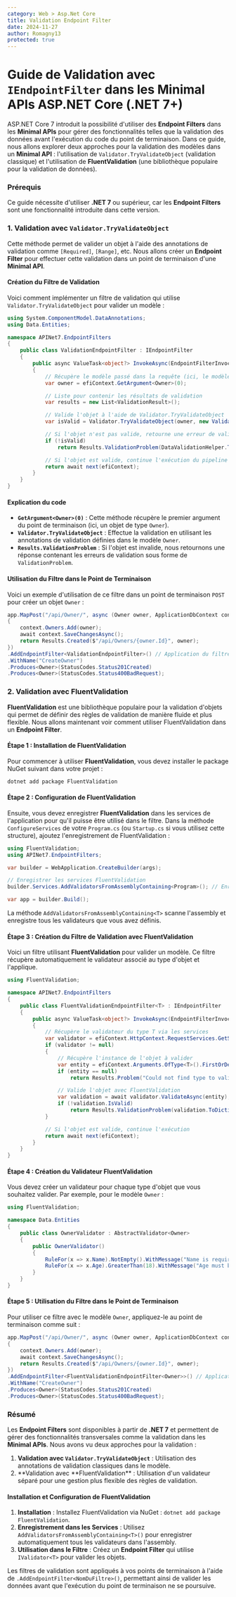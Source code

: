 ```yaml
---
category: Web > Asp.Net Core
title: Validation Endpoint Filter
date: 2024-11-27
author: Romagny13
protected: true
---
```


# Guide de Validation avec `IEndpointFilter` dans les **Minimal APIs** ASP.NET Core (.NET 7+)

ASP.NET Core 7 introduit la possibilité d'utiliser des **Endpoint Filters** dans les **Minimal APIs** pour gérer des fonctionnalités telles que la validation des données avant l'exécution du code du point de terminaison. Dans ce guide, nous allons explorer deux approches pour la validation des modèles dans un **Minimal API** : l'utilisation de `Validator.TryValidateObject` (validation classique) et l'utilisation de **FluentValidation** (une bibliothèque populaire pour la validation de données).

### Prérequis

Ce guide nécessite d'utiliser **.NET 7** ou supérieur, car les **Endpoint Filters** sont une fonctionnalité introduite dans cette version.

### 1. Validation avec `Validator.TryValidateObject`

Cette méthode permet de valider un objet à l'aide des annotations de validation comme `[Required]`, `[Range]`, etc. Nous allons créer un **Endpoint Filter** pour effectuer cette validation dans un point de terminaison d'une **Minimal API**.

#### Création du Filtre de Validation

Voici comment implémenter un filtre de validation qui utilise `Validator.TryValidateObject` pour valider un modèle :

```csharp
using System.ComponentModel.DataAnnotations;
using Data.Entities;

namespace APINet7.EndpointFilters
{
    public class ValidationEndpointFilter : IEndpointFilter
    {
        public async ValueTask<object?> InvokeAsync(EndpointFilterInvocationContext efiContext, EndpointFilterDelegate next)
        {
            // Récupère le modèle passé dans la requête (ici, le modèle "Owner")
            var owner = efiContext.GetArgument<Owner>(0);

            // Liste pour contenir les résultats de validation
            var results = new List<ValidationResult>();

            // Valide l'objet à l'aide de Validator.TryValidateObject
            var isValid = Validator.TryValidateObject(owner, new ValidationContext(owner), results, true);

            // Si l'objet n'est pas valide, retourne une erreur de validation
            if (!isValid)
                return Results.ValidationProblem(DataValidationHelper.ToDictionary(results));

            // Si l'objet est valide, continue l'exécution du pipeline
            return await next(efiContext);
        }
    }
}
```

#### Explication du code

- **`GetArgument<Owner>(0)`** : Cette méthode récupère le premier argument du point de terminaison (ici, un objet de type `Owner`).
- **`Validator.TryValidateObject`** : Effectue la validation en utilisant les annotations de validation définies dans le modèle `Owner`.
- **`Results.ValidationProblem`** : Si l'objet est invalide, nous retournons une réponse contenant les erreurs de validation sous forme de `ValidationProblem`.

#### Utilisation du Filtre dans le Point de Terminaison

Voici un exemple d'utilisation de ce filtre dans un point de terminaison `POST` pour créer un objet `Owner` :

```csharp
app.MapPost("/api/Owner/", async (Owner owner, ApplicationDbContext context) =>
{
    context.Owners.Add(owner);
    await context.SaveChangesAsync();
    return Results.Created($"/api/Owners/{owner.Id}", owner);
})
.AddEndpointFilter<ValidationEndpointFilter>() // Application du filtre de validation
.WithName("CreateOwner")
.Produces<Owner>(StatusCodes.Status201Created)
.Produces<Owner>(StatusCodes.Status400BadRequest);
```

### 2. Validation avec **FluentValidation**

**FluentValidation** est une bibliothèque populaire pour la validation d'objets qui permet de définir des règles de validation de manière fluide et plus flexible. Nous allons maintenant voir comment utiliser FluentValidation dans un **Endpoint Filter**.

#### Étape 1 : Installation de FluentValidation

Pour commencer à utiliser **FluentValidation**, vous devez installer le package NuGet suivant dans votre projet :

```bash
dotnet add package FluentValidation
```

#### Étape 2 : Configuration de FluentValidation

Ensuite, vous devez enregistrer **FluentValidation** dans les services de l'application pour qu'il puisse être utilisé dans le filtre. Dans la méthode `ConfigureServices` de votre `Program.cs` (ou `Startup.cs` si vous utilisez cette structure), ajoutez l'enregistrement de FluentValidation :

```csharp
using FluentValidation;
using APINet7.EndpointFilters;

var builder = WebApplication.CreateBuilder(args);

// Enregistrer les services FluentValidation
builder.Services.AddValidatorsFromAssemblyContaining<Program>(); // Enregistre automatiquement tous les validateurs dans l'assembly

var app = builder.Build();
```

La méthode `AddValidatorsFromAssemblyContaining<T>` scanne l'assembly et enregistre tous les validateurs que vous avez définis.

#### Étape 3 : Création du Filtre de Validation avec FluentValidation

Voici un filtre utilisant **FluentValidation** pour valider un modèle. Ce filtre récupère automatiquement le validateur associé au type d'objet et l'applique.

```csharp
using FluentValidation;

namespace APINet7.EndpointFilters
{
    public class FluentValidationEndpointFilter<T> : IEndpointFilter
    {
        public async ValueTask<object?> InvokeAsync(EndpointFilterInvocationContext efiContext, EndpointFilterDelegate next)
        {
            // Récupère le validateur du type T via les services
            var validator = efiContext.HttpContext.RequestServices.GetService<IValidator<T>>();
            if (validator != null)
            {
                // Récupère l'instance de l'objet à valider
                var entity = efiContext.Arguments.OfType<T>().FirstOrDefault(a => a?.GetType() == typeof(T));
                if (entity == null)
                    return Results.Problem("Could not find type to validate");

                // Valide l'objet avec FluentValidation
                var validation = await validator.ValidateAsync(entity);
                if (!validation.IsValid)
                    return Results.ValidationProblem(validation.ToDictionary());
            }

            // Si l'objet est valide, continue l'exécution
            return await next(efiContext);
        }
    }
}
```

#### Étape 4 : Création du Validateur FluentValidation

Vous devez créer un validateur pour chaque type d'objet que vous souhaitez valider. Par exemple, pour le modèle `Owner` :

```csharp
using FluentValidation;

namespace Data.Entities
{
    public class OwnerValidator : AbstractValidator<Owner>
    {
        public OwnerValidator()
        {
            RuleFor(x => x.Name).NotEmpty().WithMessage("Name is required.");
            RuleFor(x => x.Age).GreaterThan(18).WithMessage("Age must be greater than 18.");
        }
    }
}
```

#### Étape 5 : Utilisation du Filtre dans le Point de Terminaison

Pour utiliser ce filtre avec le modèle `Owner`, appliquez-le au point de terminaison comme suit :

```csharp
app.MapPost("/api/Owner/", async (Owner owner, ApplicationDbContext context) =>
{
    context.Owners.Add(owner);
    await context.SaveChangesAsync();
    return Results.Created($"/api/Owners/{owner.Id}", owner);
})
.AddEndpointFilter<FluentValidationEndpointFilter<Owner>>() // Application du filtre de validation FluentValidation
.WithName("CreateOwner")
.Produces<Owner>(StatusCodes.Status201Created)
.Produces<Owner>(StatusCodes.Status400BadRequest);
```

### Résumé

Les **Endpoint Filters** sont disponibles à partir de **.NET 7** et permettent de gérer des fonctionnalités transversales comme la validation dans les **Minimal APIs**. Nous avons vu deux approches pour la validation :

1. **Validation avec `Validator.TryValidateObject`** : Utilisation des annotations de validation classiques dans le modèle.
2. **Validation avec **FluentValidation\*\* : Utilisation d'un validateur séparé pour une gestion plus flexible des règles de validation.

#### Installation et Configuration de FluentValidation

1. **Installation** : Installez FluentValidation via NuGet : `dotnet add package FluentValidation`.
2. **Enregistrement dans les Services** : Utilisez `AddValidatorsFromAssemblyContaining<T>()` pour enregistrer automatiquement tous les validateurs dans l'assembly.
3. **Utilisation dans le Filtre** : Créez un **Endpoint Filter** qui utilise `IValidator<T>` pour valider les objets.

Les filtres de validation sont appliqués à vos points de terminaison à l'aide de `.AddEndpointFilter<NomDuFiltre>()`, permettant ainsi de valider les données avant que l'exécution du point de terminaison ne se poursuive.
